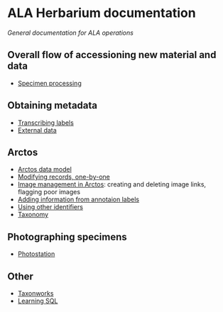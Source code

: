 # ALA Herbarium documentation

_General documentation for ALA operations_

## Overall flow of accessioning new material and data

 * [Specimen processing](processing.md)

## Obtaining metadata

 * [Transcribing labels](transcription.md)
 * [External data](data_import.md)

## Arctos

 * [Arctos data model](data_model.md)
 * [Modifying records, one-by-one](arctos_one-by-one.md)
 * [Image management in Arctos](images.md): creating and deleting
   image links, flagging poor images
 * [Adding information from annotaion labels](annotation_labels.md)
 * [Using other identifiers](identifiers.md)
 * [Taxonomy](taxonomy.md)

## Photographing specimens

 * [Photostation](photostation.md)

## Other

 * [Taxonworks](taxonworks.md)
 * [Learning SQL](learning_sql.md)

